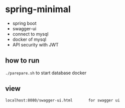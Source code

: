 # spring-minimal

- spring boot
- swagger-ui
- connect to mysql
- docker of mysql 
- API security with JWT

## how to run

`./parepare.sh` to start database docker

## view

```
localhost:8080/swagger-ui.html       for swagger ui

```